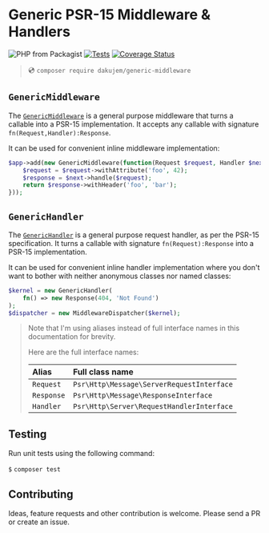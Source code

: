# Generic PSR-15 Middleware & Handlers

![PHP from Packagist](https://img.shields.io/packagist/php-v/dakujem/generic-middleware)
[![Tests](https://github.com/dakujem/generic-middleware/actions/workflows/php-test.yml/badge.svg)](https://github.com/dakujem/generic-middleware/actions/workflows/php-test.yml)
[![Coverage Status](https://coveralls.io/repos/github/dakujem/generic-middleware/badge.svg?branch=main)](https://coveralls.io/github/dakujem/generic-middleware?branch=main)

> 💿 `composer require dakujem/generic-middleware`


## `GenericMiddleware`

The [`GenericMiddleware`] is a general purpose middleware that turns a callable into a PSR-15 implementation.
It accepts any callable with signature `fn(Request,Handler):Response`.

It can be used for convenient inline middleware implementation:
```php
$app->add(new GenericMiddleware(function(Request $request, Handler $next): Response {
    $request = $request->withAttribute('foo', 42);
    $response = $next->handle($request);
    return $response->withHeader('foo', 'bar');
}));
```


## `GenericHandler`

The [`GenericHandler`] is a general purpose request handler, as per the PSR-15 specification.
It turns a callable with signature `fn(Request):Response` into a PSR-15 implementation.

It can be used for convenient inline handler implementation
where you don't want to bother with neither anonymous classes nor named classes:
```php
$kernel = new GenericHandler(
    fn() => new Response(404, 'Not Found')
);
$dispatcher = new MiddlewareDispatcher($kernel);
```


>
> Note that I'm using aliases instead of full interface names in this documentation for brevity.
>
> Here are the full interface names:
>
> | Alias | Full class name |
> |:------|:----------------|
> | `Request` | `Psr\Http\Message\ServerRequestInterface` |
> | `Response` | `Psr\Http\Message\ResponseInterface` |
> | `Handler` | `Psr\Http\Server\RequestHandlerInterface` |
>


## Testing

Run unit tests using the following command:

`$` `composer test`


## Contributing

Ideas, feature requests and other contribution is welcome.
Please send a PR or create an issue.





[`GenericMiddleware`]: src/GenericMiddleware.php
[`GenericHandler`]: src/GenericHandler.php

